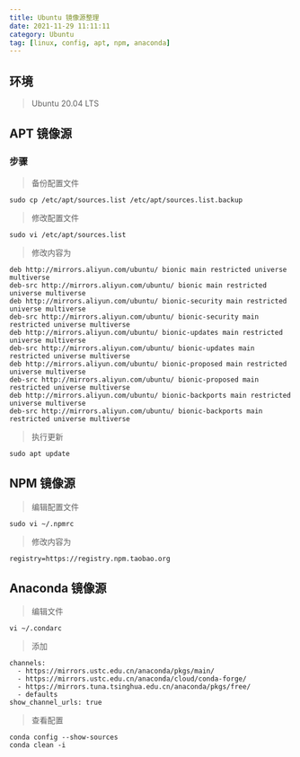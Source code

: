 ```yaml
---
title: Ubuntu 镜像源整理
date: 2021-11-29 11:11:11
category: Ubuntu
tag: [linux, config, apt, npm, anaconda]
---
```


## 环境

> Ubuntu 20.04 LTS



## APT 镜像源

### 步骤

> 备份配置文件

```shell
sudo cp /etc/apt/sources.list /etc/apt/sources.list.backup
```

> 修改配置文件

```shell
sudo vi /etc/apt/sources.list
```

> 修改内容为

```shell
deb http://mirrors.aliyun.com/ubuntu/ bionic main restricted universe multiverse
deb-src http://mirrors.aliyun.com/ubuntu/ bionic main restricted universe multiverse
deb http://mirrors.aliyun.com/ubuntu/ bionic-security main restricted universe multiverse
deb-src http://mirrors.aliyun.com/ubuntu/ bionic-security main restricted universe multiverse
deb http://mirrors.aliyun.com/ubuntu/ bionic-updates main restricted universe multiverse
deb-src http://mirrors.aliyun.com/ubuntu/ bionic-updates main restricted universe multiverse
deb http://mirrors.aliyun.com/ubuntu/ bionic-proposed main restricted universe multiverse
deb-src http://mirrors.aliyun.com/ubuntu/ bionic-proposed main restricted universe multiverse
deb http://mirrors.aliyun.com/ubuntu/ bionic-backports main restricted universe multiverse
deb-src http://mirrors.aliyun.com/ubuntu/ bionic-backports main restricted universe multiverse
```

> 执行更新

```
sudo apt update
```



## NPM 镜像源

> 编辑配置文件

```shell
sudo vi ~/.npmrc
```

> 修改内容为

```config
registry=https://registry.npm.taobao.org
```


## Anaconda 镜像源

> 编辑文件

```shell
vi ~/.condarc
```

> 添加

```properties
channels:
  - https://mirrors.ustc.edu.cn/anaconda/pkgs/main/
  - https://mirrors.ustc.edu.cn/anaconda/cloud/conda-forge/
  - https://mirrors.tuna.tsinghua.edu.cn/anaconda/pkgs/free/
  - defaults
show_channel_urls: true
```

> 查看配置

```shell
conda config --show-sources
conda clean -i
```
